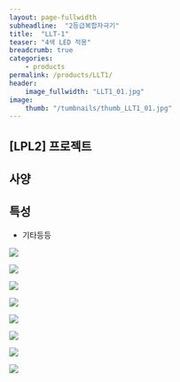 ```yaml
---
layout: page-fullwidth
subheadline:  "2등급복합자극기"
title:  "LLT-1"
teaser: "4색 LED 적용"
breadcrumb: true
categories:
    - products
permalink: /products/LLT1/
header:
    image_fullwidth: "LLT1_01.jpg"
image:
    thumb: "/tumbnails/thumb_LLT1_01.jpg"
---
```


## [LPL2] 프로젝트

## 사양

## 특성

* 기타등등


![](https://ohbrightcare.github.io/images/LLT1_02.png)

![](https://ohbrightcare.github.io/images/LLT1_03.png)

![](https://ohbrightcare.github.io/images/LLT1_04.gif)

![](https://ohbrightcare.github.io/images/LLT1_05.gif)


<img src="https://ohbrightcare.github.io/images/LLT1_02.png"/><br>

<img src="https://ohbrightcare.github.io/images/LLT1_03.png"/><br>

<img src="https://ohbrightcare.github.io/images/LLT1_04.gif"/><br>

<img src="https://ohbrightcare.github.io/images/LLT1_05.gif"/><br>




